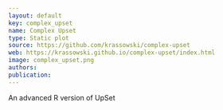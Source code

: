 ```yaml
---
layout: default
key: complex_upset
name: Complex Upset
type: Static plot
source: https://github.com/krassowski/complex-upset
web: https://krassowski.github.io/complex-upset/index.html
image: complex_upset.png
authors: 
publication: 
---
```

An advanced R version of UpSet